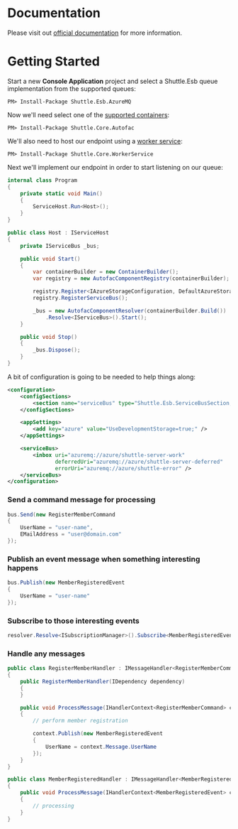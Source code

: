 # Documentation

Please visit out [official documentation](https://shuttle.github.io/shuttle-esb/) for more information.

# Getting Started

Start a new **Console Application** project and select a Shuttle.Esb queue implementation from the supported queues:

```
PM> Install-Package Shuttle.Esb.AzureMQ
```

Now we'll need select one of the [supported containers](https://shuttle.github.io/shuttle-core/container/shuttle-core-container.html#implementations):

```
PM> Install-Package Shuttle.Core.Autofac
```

We'll also need to host our endpoint using a [worker service](https://shuttle.github.io/shuttle-core/service-hosting/shuttle-core-workerservice.html):

```
PM> Install-Package Shuttle.Core.WorkerService
```

Next we'll implement our endpoint in order to start listening on our queue:

``` c#
internal class Program
{
	private static void Main()
	{
		ServiceHost.Run<Host>();
	}
}

public class Host : IServiceHost
{
	private IServiceBus _bus;

    public void Start()
    {
        var containerBuilder = new ContainerBuilder();
        var registry = new AutofacComponentRegistry(containerBuilder);

        registry.Register<IAzureStorageConfiguration, DefaultAzureStorageConfiguration>();
        registry.RegisterServiceBus();

        _bus = new AutofacComponentResolver(containerBuilder.Build())
            .Resolve<IServiceBus>().Start();
    }

	public void Stop()
	{
		_bus.Dispose();
	}
}
```

A bit of configuration is going to be needed to help things along:

``` xml
<configuration>
	<configSections>
		<section name="serviceBus" type="Shuttle.Esb.ServiceBusSection, Shuttle.Esb"/>
	</configSections>

	<appSettings>
		<add key="azure" value="UseDevelopmentStorage=true;" />
	</appSettings>

	<serviceBus>
		<inbox uri="azuremq://azure/shuttle-server-work" 
		       deferredUri="azuremq://azure/shuttle-server-deferred"
		       errorUri="azuremq://azure/shuttle-error" />
	</serviceBus>
</configuration>
```

### Send a command message for processing

``` c#
bus.Send(new RegisterMemberCommand
{
    UserName = "user-name",
    EMailAddress = "user@domain.com"
});
```

### Publish an event message when something interesting happens

``` c#
bus.Publish(new MemberRegisteredEvent
{
    UserName = "user-name"
});
```

### Subscribe to those interesting events

``` c#
resolver.Resolve<ISubscriptionManager>().Subscribe<MemberRegisteredEvent>();
```

### Handle any messages

``` c#
public class RegisterMemberHandler : IMessageHandler<RegisterMemberCommand>
{
    public RegisterMemberHandler(IDependency dependency)
    {
    }

	public void ProcessMessage(IHandlerContext<RegisterMemberCommand> context)
	{
        // perform member registration

		context.Publish(new MemberRegisteredEvent
		{
			UserName = context.Message.UserName
		});
	}
}
```

``` c#
public class MemberRegisteredHandler : IMessageHandler<MemberRegisteredEvent>
{
	public void ProcessMessage(IHandlerContext<MemberRegisteredEvent> context)
	{
        // processing
	}
}
```